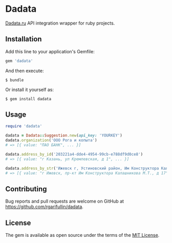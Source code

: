 # Dadata

[Dadata.ru](https://dadata.ru/) API integration wrapper for ruby projects.

## Installation

Add this line to your application's Gemfile:

```ruby
gem 'dadata'
```

And then execute:

    $ bundle

Or install it yourself as:

    $ gem install dadata

## Usage

```ruby
require 'dadata'

dadata = Dadata::Suggestion.new(api_key: 'YOURKEY')
dadata.organization('ООО Рога и копыта')
# => [{ value: "ПАО БАНК", ... }]

dadata.address_by_id('203221a4-dde4-4954-99cb-e788df9d0ce8')
# => [{ value: "г Казань, ул Кремлевская, д 1", ... }]

dadata.address_by_str('Ижевск г, Устиновский район, Им Конструктора Калашникова М.Т. пр-кт, 17')
# => [{ value: "г Ижевск, пр-кт Им Конструктора Калашникова М.Т., д 17", ... }]
```

## Contributing

Bug reports and pull requests are welcome on GitHub at https://github.com/rgarifullin/dadata.

## License

The gem is available as open source under the terms of the [MIT License](https://opensource.org/licenses/MIT).
